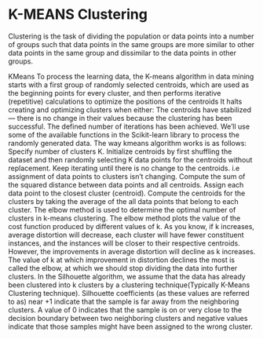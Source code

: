 # K-MEANS Clustering
Clustering is the task of dividing the population or data points into a number of groups such that data points in the same groups are more similar to other data points in the same group and dissimilar to the data points in other groups.

KMeans 
To process the learning data, the K-means algorithm in data mining starts with a first group of randomly selected centroids, which are used as the beginning points for every cluster, and then performs iterative (repetitive) calculations to optimize the positions of the centroids
It halts creating and optimizing clusters when either:
The centroids have stabilized — there is no change in their values because the clustering has been successful.
The defined number of iterations has been achieved.
We’ll use some of the available functions in the Scikit-learn library to process the randomly generated data.
The way kmeans algorithm works is as follows:
Specify number of clusters K.
Initialize centroids by first shuffling the dataset and then randomly selecting K data points for the centroids without replacement.
Keep iterating until there is no change to the centroids. i.e assignment of data points to clusters isn’t changing.
Compute the sum of the squared distance between data points and all centroids.
Assign each data point to the closest cluster (centroid).
Compute the centroids for the clusters by taking the average of the all data points that belong to each cluster.
The elbow method is used to determine the optimal number of clusters in k-means clustering. The elbow method plots the value of the cost function produced by different values of k. As you know, if k increases, average distortion will decrease, each cluster will have fewer constituent instances, and the instances will be closer to their respective centroids. However, the improvements in average distortion will decline as k increases. The value of k at which improvement in distortion declines the most is called the elbow, at which we should stop dividing the data into further clusters.
In the Silhouette algorithm, we assume that the data has already been clustered into k clusters by a clustering technique(Typically K-Means Clustering technique).
Silhouette coefficients (as these values are referred to as) near +1 indicate that the sample is far away from the neighboring clusters. A value of 0 indicates that the sample is on or very close to the decision boundary between two neighboring clusters and negative values indicate that those samples might have been assigned to the wrong cluster.
